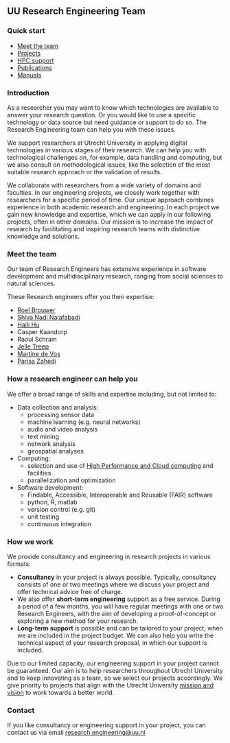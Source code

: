 ## UU Research Engineering Team 

### Quick start
- [Meet the team](#meet-the-team)
- [Projects](docs/projects.md)
- [HPC support](docs/hpc.md)
- [Publications](docs/publications.md)
- [Manuals](docs/manuals.md)


### Introduction

As a researcher you may want to know which technologies are available to answer your research question. Or you would like to use a specific technology or data source but need guidance or support to do so. The Research Engineering team can help you with these issues.

We support researchers at Utrecht University in applying digital technologies in various stages of their research. We can help you with technological challenges on, for example, data handling and computing, but we also consult on methodological issues, like the selection of the most suitable research approach or the validation of results.

We collaborate with researchers from a wide variety of domains and faculties. In our engineering projects, we closely work together with researchers for a specific period of time. Our unique approach combines experience in both academic research and engineering. In each project we gain new knowledge and expertise, which we can apply in our following projects, often in other domains. Our mission is to increase the impact of research by facilitating and inspiring research teams with distinctive knowledge and solutions.


### Meet the team

Our team of Research Engineers has extensive experience in software development and multidisciplinary research, ranging from social sciences to natural sciences.

These Research engineers offer you their expertise:
- [Roel Brouwer](https://www.uu.nl/medewerkers/RJJBrouwer)
- [Shiva Nadi Najafabadi](https://www.uu.nl/medewerkers/SNadiNajafabadi)
- [Haili Hu](https://www.uu.nl/medewerkers/HHu2)
- Casper Kaandorp
- Raoul Schram
- [Jelle Treep](https://www.uu.nl/medewerkers/HJTreep)
- [Martine de Vos](https://www.uu.nl/medewerkers/MGdeVos)
- [Parisa Zahedi](https://www.uu.nl/medewerkers/PZahedi)

### How a research engineer can help you

We offer a broad range of skills and expertise including, but not limited to:
- Data collection and analysis:
  - processing sensor data
  - machine learning (e.g. neural networks)
  - audio and video analysis
  - text mining
  - network analysis
  - geospatial analyses
- Computing:
  - selection and use of [High Performance and Cloud computing](docs/hpc.md) and facilities
  - parallelization and optimization
- Software development:
  - Findable, Accessible, Interoperable and Reusable (FAIR) software
  - python, R, matlab
  - version control (e.g. git)
  - unit testing
  - continuous integration

### How we work

We provide consultancy and engineering in research projects in various formats:
- **Consultancy** in your project is always possible. Typically, consultancy consists of one or two meetings where we discuss your project and offer technical advice free of charge.
- We also offer **short-term engineering** support as a free service. During a period of a few months, you will have regular meetings with one or two Research Engineers, with the aim of developing a proof-of-concept or exploring a new method for your research.
- **Long-term support** is possible and can be tailored to your project, when we are included in the project budget. We can also help you write the technical aspect of your research proposal, in which our support is included.

Due to our limited capacity, our engineering support in your project cannot be guaranteed. Our aim is to help researchers throughout Utrecht University and to keep innovating as a team, so we select our projects accordingly. We give priority to projects that align with the Utrecht University [mission and vision](https://www.uu.nl/en/organisation/profile/mission-and-strategy) to work towards a better world. 


### Contact

If you like consultancy or engineering support in your project, you can contact us via email research.engineering@uu.nl
